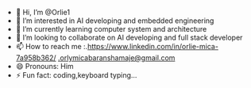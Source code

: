 - 👋 Hi, I’m @Orlie1
- 👀 I’m interested in AI developing and embedded engineering 
- 🌱 I’m currently learning computer system and architecture
- 💞️ I’m looking to collaborate on AI developing and full stack developer
- 📫 How to reach me :.https://www.linkedin.com/in/orlie-mica-7a958b362/
                       .orlymicabaranshamaje@gmail.com
- 😄 Pronouns: Him
- ⚡ Fun fact: coding,keyboard typing...
  

<!---
Orlie1/Orlie1 is a ✨ special ✨ repository because its `README.md` (this file) appears on your GitHub profile.
You can click the Preview link to take a look at your changes.
--->
